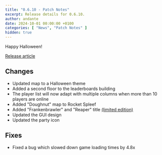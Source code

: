 ```yaml
---
title: "0.6.10 - Patch Notes"
excerpt: Release details for 0.6.10.
author: andante
date: 2024-10-01 00:00:00 +0100
categories: [ "News", "Patch Notes" ]
hidden: true
---
```


Happy Halloween!

[Release article](/posts/halloween-2024)

## Changes

- Updated map to a Halloween theme
- Added a second floor to the leaderboards building
- The player list will now adapt with multiple columns when more than 10 players are online
- Added "Doughnut" map to Rocket Spleef
- Added "Frankenbrawler" and "Reaper" title [(limited edition)](https://store.mcbrawls.net/category/halloween-2024)
- Updated the GUI design
- Updated the party icon

## Fixes

- Fixed a bug which slowed down game loading times by 4.8x

